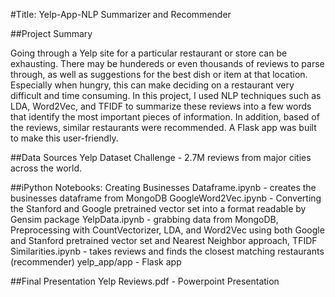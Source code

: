 #Title: Yelp-App-NLP Summarizer and Recommender

##Project Summary

Going through a Yelp site for a particular restaurant or store can be exhausting. There may be hundereds or even thousands of reviews to parse through, as well as suggestions for the best dish or item at that location. Especially when hungry, this can make deciding on a restaurant very difficult and time consuming. In this project, I used NLP techniques such as LDA, Word2Vec, and TFIDF to summarize these reviews into a few words that identify the most important pieces of information. In addition, based of the reviews, similar restaurants were recommended. A Flask app was built to make this user-friendly.

##Data Sources 
Yelp Dataset Challenge - 2.7M reviews from major cities across the world.

##iPython Notebooks:
Creating Businesses Dataframe.ipynb - creates the businesses dataframe from MongoDB
GoogleWord2Vec.ipynb - Converting the Stanford and Google pretrained vector set into a format readable by Gensim package
YelpData.ipynb - grabbing data from MongoDB, Preprocessing with CountVectorizer, LDA, and Word2Vec using both Google and Stanford pretrained vector set and Nearest Neighbor approach, TFIDF
Similarities.ipynb - takes reviews and finds the closest matching restaurants (recommender)
yelp_app/app - Flask app

##Final Presentation
Yelp Reviews.pdf - Powerpoint Presentation